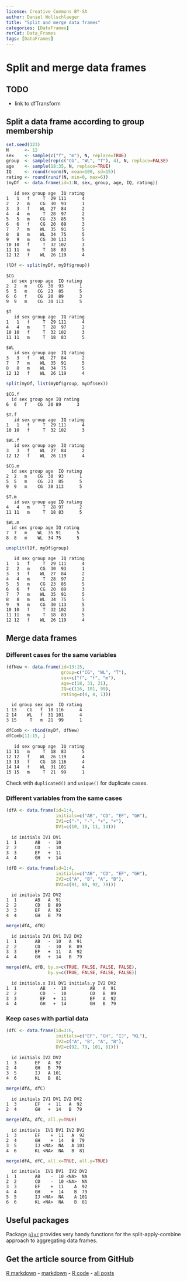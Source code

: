 ```yaml
---
license: Creative Commons BY-SA
author: Daniel Wollschlaeger
title: "Split and merge data frames"
categories: [DataFrames]
rerCat: Data_Frames
tags: [DataFrames]
---
```


Split and merge data frames
=========================

TODO
-------------------------

 - link to dfTransform

Split a data frame according to group membership
-------------------------


```r
set.seed(123)
N      <- 12
sex    <- sample(c("f", "m"), N, replace=TRUE)
group  <- sample(rep(c("CG", "WL", "T"), 4), N, replace=FALSE)
age    <- sample(18:35, N, replace=TRUE)
IQ     <- round(rnorm(N, mean=100, sd=15))
rating <- round(runif(N, min=0, max=6))
(myDf  <- data.frame(id=1:N, sex, group, age, IQ, rating))
```

```
   id sex group age  IQ rating
1   1   f     T  29 111      4
2   2   m    CG  30  93      1
3   3   f    WL  27  84      2
4   4   m     T  28  97      2
5   5   m    CG  23  85      5
6   6   f    CG  20  89      3
7   7   m    WL  35  91      5
8   8   m    WL  34  75      5
9   9   m    CG  30 113      5
10 10   f     T  32 102      3
11 11   m     T  18  83      5
12 12   f    WL  26 119      4
```



```r
(lDf <- split(myDf, myDf$group))
```

```
$CG
  id sex group age  IQ rating
2  2   m    CG  30  93      1
5  5   m    CG  23  85      5
6  6   f    CG  20  89      3
9  9   m    CG  30 113      5

$T
   id sex group age  IQ rating
1   1   f     T  29 111      4
4   4   m     T  28  97      2
10 10   f     T  32 102      3
11 11   m     T  18  83      5

$WL
   id sex group age  IQ rating
3   3   f    WL  27  84      2
7   7   m    WL  35  91      5
8   8   m    WL  34  75      5
12 12   f    WL  26 119      4
```

```r
split(myDf, list(myDf$group, myDf$sex))
```

```
$CG.f
  id sex group age IQ rating
6  6   f    CG  20 89      3

$T.f
   id sex group age  IQ rating
1   1   f     T  29 111      4
10 10   f     T  32 102      3

$WL.f
   id sex group age  IQ rating
3   3   f    WL  27  84      2
12 12   f    WL  26 119      4

$CG.m
  id sex group age  IQ rating
2  2   m    CG  30  93      1
5  5   m    CG  23  85      5
9  9   m    CG  30 113      5

$T.m
   id sex group age IQ rating
4   4   m     T  28 97      2
11 11   m     T  18 83      5

$WL.m
  id sex group age IQ rating
7  7   m    WL  35 91      5
8  8   m    WL  34 75      5
```

```r
unsplit(lDf, myDf$group)
```

```
   id sex group age  IQ rating
1   1   f     T  29 111      4
2   2   m    CG  30  93      1
3   3   f    WL  27  84      2
4   4   m     T  28  97      2
5   5   m    CG  23  85      5
6   6   f    CG  20  89      3
7   7   m    WL  35  91      5
8   8   m    WL  34  75      5
9   9   m    CG  30 113      5
10 10   f     T  32 102      3
11 11   m     T  18  83      5
12 12   f    WL  26 119      4
```


Merge data frames
-------------------------

### Different cases for the same variables


```r
(dfNew <- data.frame(id=13:15,
                     group=c("CG", "WL", "T"),
                     sex=c("f", "f", "m"),
                     age=c(18, 31, 21),
                     IQ=c(116, 101, 99),
                     rating=c(4, 4, 1)))
```

```
  id group sex age  IQ rating
1 13    CG   f  18 116      4
2 14    WL   f  31 101      4
3 15     T   m  21  99      1
```

```r
dfComb <- rbind(myDf, dfNew)
dfComb[11:15, ]
```

```
   id sex group age  IQ rating
11 11   m     T  18  83      5
12 12   f    WL  26 119      4
13 13   f    CG  18 116      4
14 14   f    WL  31 101      4
15 15   m     T  21  99      1
```


Check with `duplicated()` and `unique()` for duplicate cases.

### Different variables from the same cases


```r
(dfA <- data.frame(id=1:4,
                   initials=c("AB", "CD", "EF", "GH"),
                   IV1=c("-", "-", "+", "+"),
                   DV1=c(10, 10, 11, 14)))
```

```
  id initials IV1 DV1
1  1       AB   -  10
2  2       CD   -  10
3  3       EF   +  11
4  4       GH   +  14
```

```r
(dfB <- data.frame(id=1:4,
                   initials=c("AB", "CD", "EF", "GH"),
                   IV2=c("A", "B", "A", "B"),
                   DV2=c(91, 89, 92, 79)))
```

```
  id initials IV2 DV2
1  1       AB   A  91
2  2       CD   B  89
3  3       EF   A  92
4  4       GH   B  79
```



```r
merge(dfA, dfB)
```

```
  id initials IV1 DV1 IV2 DV2
1  1       AB   -  10   A  91
2  2       CD   -  10   B  89
3  3       EF   +  11   A  92
4  4       GH   +  14   B  79
```

```r
merge(dfA, dfB, by.x=c(TRUE, FALSE, FALSE, FALSE),
                by.y=c(TRUE, FALSE, FALSE, FALSE))
```

```
  id initials.x IV1 DV1 initials.y IV2 DV2
1  1         AB   -  10         AB   A  91
2  2         CD   -  10         CD   B  89
3  3         EF   +  11         EF   A  92
4  4         GH   +  14         GH   B  79
```


### Keep cases with partial data


```r
(dfC <- data.frame(id=3:6,
                   initials=c("EF", "GH", "IJ", "KL"),
                   IV2=c("A", "B", "A", "B"),
                   DV2=c(92, 79, 101, 81)))
```

```
  id initials IV2 DV2
1  3       EF   A  92
2  4       GH   B  79
3  5       IJ   A 101
4  6       KL   B  81
```



```r
merge(dfA, dfC)
```

```
  id initials IV1 DV1 IV2 DV2
1  3       EF   +  11   A  92
2  4       GH   +  14   B  79
```

```r
merge(dfA, dfC, all.y=TRUE)
```

```
  id initials  IV1 DV1 IV2 DV2
1  3       EF    +  11   A  92
2  4       GH    +  14   B  79
3  5       IJ <NA>  NA   A 101
4  6       KL <NA>  NA   B  81
```

```r
merge(dfA, dfC, all.x=TRUE, all.y=TRUE)
```

```
  id initials  IV1 DV1  IV2 DV2
1  1       AB    -  10 <NA>  NA
2  2       CD    -  10 <NA>  NA
3  3       EF    +  11    A  92
4  4       GH    +  14    B  79
5  5       IJ <NA>  NA    A 101
6  6       KL <NA>  NA    B  81
```


Useful packages
-------------------------

Package [`plyr`](http://cran.r-project.org/package=plyr) provides very handy functions for the split-apply-combine approach to aggregating data frames.

Get the article source from GitHub
----------------------------------------------

[R markdown](https://github.com/dwoll/RExRepos/raw/master/Rmd/dfSplitMerge.Rmd) - [markdown](https://github.com/dwoll/RExRepos/raw/master/md/dfSplitMerge.md) - [R code](https://github.com/dwoll/RExRepos/raw/master/R/dfSplitMerge.R) - [all posts](https://github.com/dwoll/RExRepos/)
